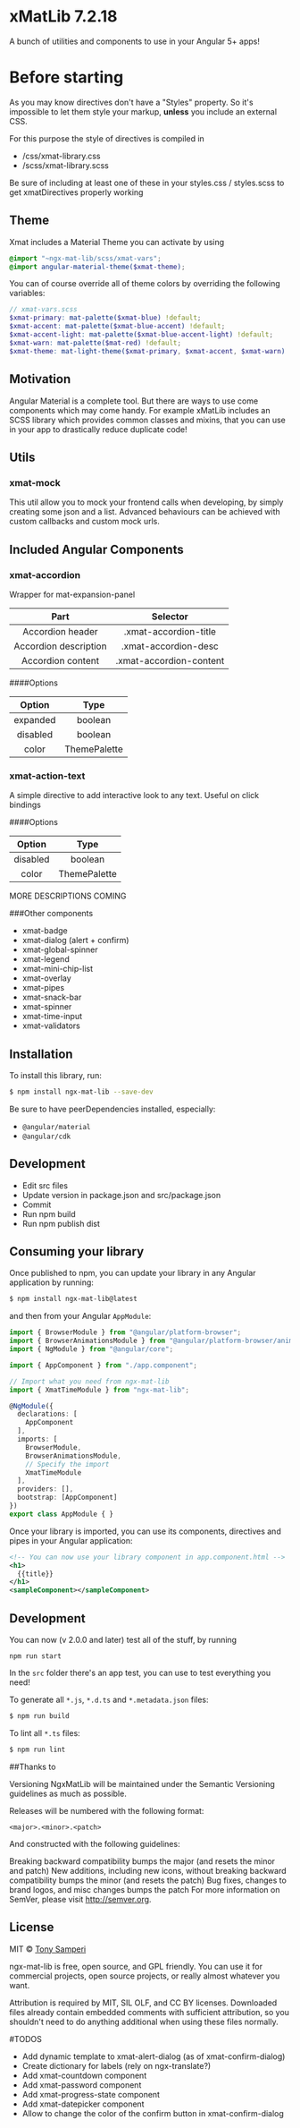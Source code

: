 # xMatLib 7.2.18

A bunch of utilities and components to use in your Angular 5+ apps!

# Before starting

As you may know directives don't have a "Styles" property.
So it's impossible to let them style your markup,
**unless** you include an external CSS.

For this purpose the style of directives is compiled in

* /css/xmat-library.css
* /scss/xmat-library.scss

Be sure of including at least one of these in your styles.css / styles.scss
to get xmatDirectives properly working

## Theme

Xmat includes a Material Theme you can activate by using

```scss
@import "~ngx-mat-lib/scss/xmat-vars";
@import angular-material-theme($xmat-theme);
```

You can of course override all of theme colors by overriding the following variables:

```scss
// xmat-vars.scss
$xmat-primary: mat-palette($xmat-blue) !default;
$xmat-accent: mat-palette($xmat-blue-accent) !default;
$xmat-accent-light: mat-palette($xmat-blue-accent-light) !default;
$xmat-warn: mat-palette($mat-red) !default;
$xmat-theme: mat-light-theme($xmat-primary, $xmat-accent, $xmat-warn) !default;
```
## Motivation

Angular Material is a complete tool. But there are ways to use come components which may come handy.
For example xMatLib includes an SCSS library which provides common classes and mixins, 
that you can use in your app to drastically reduce duplicate code!

## Utils

### xmat-mock

This util allow you to mock your frontend calls when developing, by simply creating some json and a list.
Advanced behaviours can be achieved with custom callbacks and custom mock urls.

## Included Angular Components

### xmat-accordion

Wrapper for mat-expansion-panel

| Part                  | Selector                 |
|:---------------------:|:------------------------:|
| Accordion header      | .xmat-accordion-title    |
| Accordion description | .xmat-accordion-desc     |
| Accordion content     | .xmat-accordion-content  |

####Options

| Option      | Type         |
|:-----------:|:------------:|
| expanded    | boolean      |
| disabled    | boolean      |
| color       | ThemePalette |

### xmat-action-text

A simple directive to add interactive look to any text.
Useful on click bindings

####Options

| Option      | Type         |
|:-----------:|:------------:|
| disabled    | boolean      |
| color       | ThemePalette |

MORE DESCRIPTIONS COMING

###Other components

* xmat-badge
* xmat-dialog (alert + confirm)
* xmat-global-spinner
* xmat-legend
* xmat-mini-chip-list
* xmat-overlay
* xmat-pipes
* xmat-snack-bar
* xmat-spinner
* xmat-time-input
* xmat-validators

## Installation

To install this library, run:

```bash
$ npm install ngx-mat-lib --save-dev
```

Be sure to have peerDependencies installed, especially:

* `@angular/material`
* `@angular/cdk`

## Development

* Edit src files
* Update version in package.json and src/package.json
* Commit
* Run npm build
* Run npm publish dist

## Consuming your library

Once published to npm, you can update your library in any Angular application by running:

```bash
$ npm install ngx-mat-lib@latest
```

and then from your Angular `AppModule`:

```typescript
import { BrowserModule } from "@angular/platform-browser";
import { BrowserAnimationsModule } from "@angular/platform-browser/animations"
import { NgModule } from "@angular/core";

import { AppComponent } from "./app.component";

// Import what you need from ngx-mat-lib
import { XmatTimeModule } from "ngx-mat-lib";

@NgModule({
  declarations: [
    AppComponent
  ],
  imports: [
    BrowserModule,
    BrowserAnimationsModule,
    // Specify the import
    XmatTimeModule
  ],
  providers: [],
  bootstrap: [AppComponent]
})
export class AppModule { }
```

Once your library is imported, you can use its components, directives and pipes in your Angular application:

```xml
<!-- You can now use your library component in app.component.html -->
<h1>
  {{title}}
</h1>
<sampleComponent></sampleComponent>
```

## Development

You can now (v 2.0.0 and later) test all of the stuff, by running

```npm run start```

In the `src` folder there's an app test, you can use to test everything you need!

To generate all `*.js`, `*.d.ts` and `*.metadata.json` files:

```bash
$ npm run build
```

To lint all `*.ts` files:

```bash
$ npm run lint
```

##Thanks to

Versioning
NgxMatLib will be maintained under the Semantic Versioning guidelines as much as possible.

Releases will be numbered with the following format:

`<major>.<minor>.<patch>`

And constructed with the following guidelines:

Breaking backward compatibility bumps the major (and resets the minor and patch)
New additions, including new icons, without breaking backward compatibility bumps the minor (and resets the patch)
Bug fixes, changes to brand logos, and misc changes bumps the patch
For more information on SemVer, please visit http://semver.org.

## License

MIT © [Tony Samperi](mailto:github@tonysamperi.it)

ngx-mat-lib is free, open source, and GPL friendly. You can use it for
commercial projects, open source projects, or really almost whatever you want.

Attribution is required by MIT, SIL OLF, and CC BY licenses. Downloaded files already
contain embedded comments with sufficient
attribution, so you shouldn't need to do anything additional when using these
files normally.

#TODOS
* Add dynamic template to xmat-alert-dialog (as of xmat-confirm-dialog)
* Create dictionary for labels (rely on ngx-translate?)
* Add xmat-countdown component
* Add xmat-password component
* Add xmat-progress-state component
* Add xmat-datepicker component
* Allow to change the color of the confirm button in xmat-confirm-dialog

